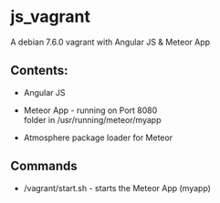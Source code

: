 # js_vagrant
A debian 7.6.0 vagrant with Angular JS &amp; Meteor App

## Contents:

* Angular JS

* Meteor App - running on Port 8080<br>
  folder in /usr/running/meteor/myapp

* Atmosphere package loader for Meteor

## Commands

* /vagrant/start.sh - starts the Meteor App (myapp)
